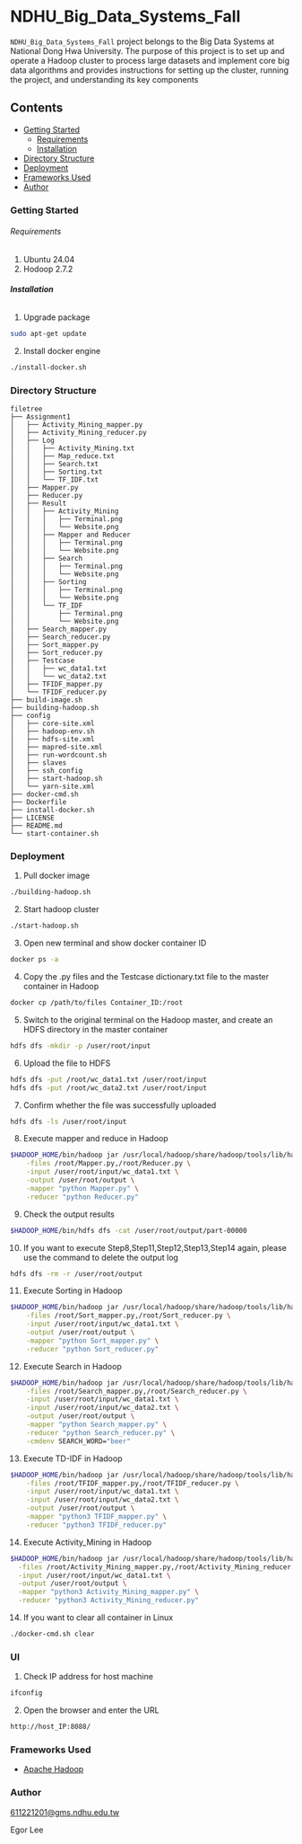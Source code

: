 # NDHU_Big_Data_Systems_Fall

`NDHU_Big_Data_Systems_Fall` project belongs to the Big Data Systems at National Dong Hwa University. The purpose of this project is to set up and operate a Hadoop cluster to process large datasets and implement core big data algorithms and provides instructions for setting up the cluster, running the project, and understanding its key components


## Contents

- [Getting Started](#Getting-Started)
  - [Requirements](#Requirements)
  - [Installation](#Installation)
- [Directory Structure](#Directory-Structure)
- [Deployment](#Deployment)
- [Frameworks Used](#Frameworks-Used)
- [Author](#Author)

### Getting Started

###### Requirements

1. Ubuntu 24.04
2. Hodoop 2.7.2

###### **Installation**

1. Upgrade package

```sh
sudo apt-get update
```

2. Install docker engine

```sh
./install-docker.sh
```

### Directory Structure

```
filetree 
├── Assignment1
│   ├── Activity_Mining_mapper.py
│   ├── Activity_Mining_reducer.py
│   ├── Log
│   │   ├── Activity_Mining.txt
│   │   ├── Map_reduce.txt
│   │   ├── Search.txt
│   │   ├── Sorting.txt
│   │   └── TF_IDF.txt
│   ├── Mapper.py
│   ├── Reducer.py
│   ├── Result
│   │   ├── Activity_Mining
│   │   │   ├── Terminal.png
│   │   │   └── Website.png
│   │   ├── Mapper and Reducer
│   │   │   ├── Terminal.png
│   │   │   └── Website.png
│   │   ├── Search
│   │   │   ├── Terminal.png
│   │   │   └── Website.png
│   │   ├── Sorting
│   │   │   ├── Terminal.png
│   │   │   └── Website.png
│   │   └── TF_IDF
│   │       ├── Terminal.png
│   │       └── Website.png
│   ├── Search_mapper.py
│   ├── Search_reducer.py
│   ├── Sort_mapper.py
│   ├── Sort_reducer.py
│   ├── Testcase
│   │   ├── wc_data1.txt
│   │   └── wc_data2.txt
│   ├── TFIDF_mapper.py
│   └── TFIDF_reducer.py
├── build-image.sh
├── building-hadoop.sh
├── config
│   ├── core-site.xml
│   ├── hadoop-env.sh
│   ├── hdfs-site.xml
│   ├── mapred-site.xml
│   ├── run-wordcount.sh
│   ├── slaves
│   ├── ssh_config
│   ├── start-hadoop.sh
│   └── yarn-site.xml
├── docker-cmd.sh
├── Dockerfile
├── install-docker.sh
├── LICENSE
├── README.md
└── start-container.sh
```

### Deployment

1. Pull docker image

```sh
./building-hadoop.sh
```

2. Start hadoop cluster

```sh
./start-hadoop.sh
```

3. Open new terminal and show docker container ID

```sh
docker ps -a
```

4. Copy the .py files and the Testcase dictionary.txt file to the master container in Hadoop

```sh
docker cp /path/to/files Container_ID:/root
```

5. Switch to the original terminal on the Hadoop master, and create an HDFS directory in the master container

```sh
hdfs dfs -mkdir -p /user/root/input 
```

6. Upload the file to HDFS 

```sh
hdfs dfs -put /root/wc_data1.txt /user/root/input
hdfs dfs -put /root/wc_data2.txt /user/root/input
```

7. Confirm whether the file was successfully uploaded

```sh
hdfs dfs -ls /user/root/input
```

8. Execute mapper and reduce in Hadoop

```sh
$HADOOP_HOME/bin/hadoop jar /usr/local/hadoop/share/hadoop/tools/lib/hadoop-streaming-2.7.2.jar \
    -files /root/Mapper.py,/root/Reducer.py \
    -input /user/root/input/wc_data1.txt \
    -output /user/root/output \
    -mapper "python Mapper.py" \
    -reducer "python Reducer.py"
```

9. Check the output results

```sh
$HADOOP_HOME/bin/hdfs dfs -cat /user/root/output/part-00000
```

10. If you want to execute Step8,Step11,Step12,Step13,Step14 again, please use the command to delete the output log

```sh
hdfs dfs -rm -r /user/root/output
```

11. Execute Sorting in Hadoop

```sh
$HADOOP_HOME/bin/hadoop jar /usr/local/hadoop/share/hadoop/tools/lib/hadoop-streaming-2.7.2.jar \
    -files /root/Sort_mapper.py,/root/Sort_reducer.py \
    -input /user/root/input/wc_data1.txt \
    -output /user/root/output \
    -mapper "python Sort_mapper.py" \
    -reducer "python Sort_reducer.py"
```

12. Execute Search in Hadoop

```sh
$HADOOP_HOME/bin/hadoop jar /usr/local/hadoop/share/hadoop/tools/lib/hadoop-streaming-2.7.2.jar \
    -files /root/Search_mapper.py,/root/Search_reducer.py \
    -input /user/root/input/wc_data1.txt \
    -input /user/root/input/wc_data2.txt \
    -output /user/root/output \
    -mapper "python Search_mapper.py" \
    -reducer "python Search_reducer.py" \
    -cmdenv SEARCH_WORD="beer"
```

13. Execute TD-IDF in Hadoop

```sh
$HADOOP_HOME/bin/hadoop jar /usr/local/hadoop/share/hadoop/tools/lib/hadoop-streaming-2.7.2.jar \
    -files /root/TFIDF_mapper.py,/root/TFIDF_reducer.py \
    -input /user/root/input/wc_data1.txt \
    -input /user/root/input/wc_data2.txt \
    -output /user/root/output \
    -mapper "python3 TFIDF_mapper.py" \
    -reducer "python3 TFIDF_reducer.py"
```

14. Execute Activity_Mining in Hadoop

```sh
$HADOOP_HOME/bin/hadoop jar /usr/local/hadoop/share/hadoop/tools/lib/hadoop-streaming-2.7.2.jar \
  -files /root/Activity_Mining_mapper.py,/root/Activity_Mining_reducer.py \
  -input /user/root/input/wc_data1.txt \
  -output /user/root/output \
  -mapper "python3 Activity_Mining_mapper.py" \
  -reducer "python3 Activity_Mining_reducer.py"
```





14. If you want to clear all container in Linux

```sh
./docker-cmd.sh clear
```

### UI

1. Check IP address for host machine

```sh
ifconfig
```

2. Open the browser and enter the URL

```sh
http://host_IP:8088/
```

### Frameworks Used

- [Apache Hadoop](https://hadoop.apache.org/)

### Author

611221201@gms.ndhu.edu.tw

Egor Lee
